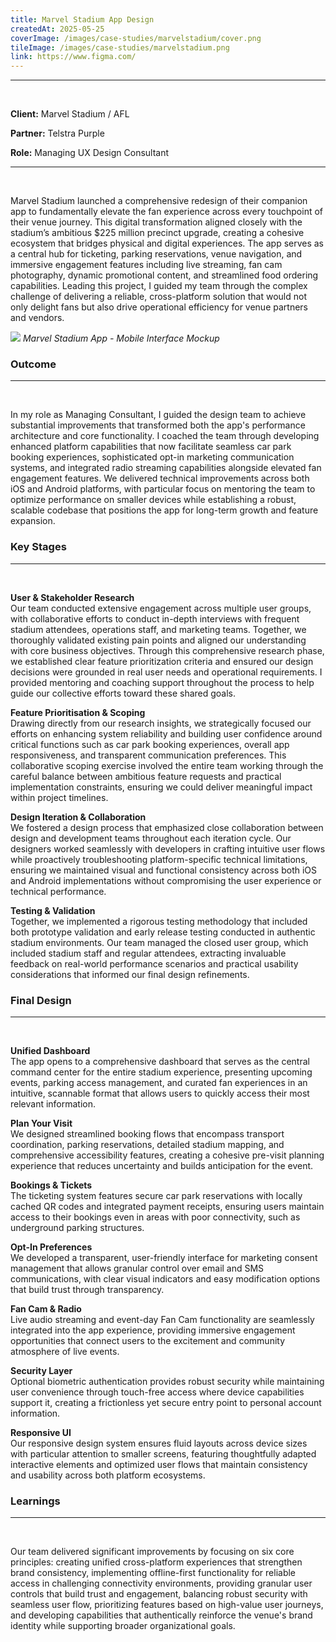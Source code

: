 ```yaml
---
title: Marvel Stadium App Design
createdAt: 2025-05-25
coverImage: /images/case-studies/marvelstadium/cover.png
tileImage: /images/case-studies/marvelstadium.png
link: https://www.figma.com/
---
```


---
<br>

**Client:** Marvel Stadium / AFL

**Partner:** Telstra Purple

**Role:** Managing UX Design Consultant

---
<br>

Marvel Stadium launched a comprehensive redesign of their companion app to fundamentally elevate the fan experience across every touchpoint of their venue journey. This digital transformation aligned closely with the stadium’s ambitious $225 million precinct upgrade, creating a cohesive ecosystem that bridges physical and digital experiences. The app serves as a central hub for ticketing, parking reservations, venue navigation, and immersive engagement features including live streaming, fan cam photography, dynamic promotional content, and streamlined food ordering capabilities. Leading this project, I guided my team through the complex challenge of delivering a reliable, cross-platform solution that would not only delight fans but also drive operational efficiency for venue partners and vendors.

![](/images/case-studies/marvelstadium/Marvel1.png)
*Marvel Stadium App - Mobile Interface Mockup*

### Outcome
---
<br>

In my role as Managing Consultant, I guided the design team to achieve substantial improvements that transformed both the app's performance architecture and core functionality. I coached the team through developing enhanced platform capabilities that now facilitate seamless car park booking experiences, sophisticated opt-in marketing communication systems, and integrated radio streaming capabilities alongside elevated fan engagement features. We delivered technical improvements across both iOS and Android platforms, with particular focus on mentoring the team to optimize performance on smaller devices while establishing a robust, scalable codebase that positions the app for long-term growth and feature expansion.
  

### Key Stages
---
<br>

**User & Stakeholder Research**  
Our team conducted extensive engagement across multiple user groups, with collaborative efforts to conduct in-depth interviews with frequent stadium attendees, operations staff, and marketing teams. Together, we thoroughly validated existing pain points and aligned our understanding with core business objectives. Through this comprehensive research phase, we established clear feature prioritization criteria and ensured our design decisions were grounded in real user needs and operational requirements. I provided mentoring and coaching support throughout the process to help guide our collective efforts toward these shared goals.

**Feature Prioritisation & Scoping**  
Drawing directly from our research insights, we strategically focused our efforts on enhancing system reliability and building user confidence around critical functions such as car park booking experiences, overall app responsiveness, and transparent communication preferences. This collaborative scoping exercise involved the entire team working through the careful balance between ambitious feature requests and practical implementation constraints, ensuring we could deliver meaningful impact within project timelines.

**Design Iteration & Collaboration**  
We fostered a design process that emphasized close collaboration between design and development teams throughout each iteration cycle. Our designers worked seamlessly with developers in crafting intuitive user flows while proactively troubleshooting platform-specific technical limitations, ensuring we maintained visual and functional consistency across both iOS and Android implementations without compromising the user experience or technical performance.

**Testing & Validation**  
Together, we implemented a rigorous testing methodology that included both prototype validation and early release testing conducted in authentic stadium environments. Our team managed the closed user group, which included stadium staff and regular attendees, extracting invaluable feedback on real-world performance scenarios and practical usability considerations that informed our final design refinements.
  
### Final Design
---
<br>

**Unified Dashboard**  
The app opens to a comprehensive dashboard that serves as the central command center for the entire stadium experience, presenting upcoming events, parking access management, and curated fan experiences in an intuitive, scannable format that allows users to quickly access their most relevant information.

**Plan Your Visit**  
We designed streamlined booking flows that encompass transport coordination, parking reservations, detailed stadium mapping, and comprehensive accessibility features, creating a cohesive pre-visit planning experience that reduces uncertainty and builds anticipation for the event.

**Bookings & Tickets**  
The ticketing system features secure car park reservations with locally cached QR codes and integrated payment receipts, ensuring users maintain access to their bookings even in areas with poor connectivity, such as underground parking structures.

**Opt-In Preferences**  
We developed a transparent, user-friendly interface for marketing consent management that allows granular control over email and SMS communications, with clear visual indicators and easy modification options that build trust through transparency.

**Fan Cam & Radio**  
Live audio streaming and event-day Fan Cam functionality are seamlessly integrated into the app experience, providing immersive engagement opportunities that connect users to the excitement and community atmosphere of live events.

**Security Layer**  
Optional biometric authentication provides robust security while maintaining user convenience through touch-free access where device capabilities support it, creating a frictionless yet secure entry point to personal account information.

**Responsive UI**  
Our responsive design system ensures fluid layouts across device sizes with particular attention to smaller screens, featuring thoughtfully adapted interactive elements and optimized user flows that maintain consistency and usability across both platform ecosystems.

### Learnings
---
<br>

Our team delivered significant improvements by focusing on six core principles: creating unified cross-platform experiences that strengthen brand consistency, implementing offline-first functionality for reliable access in challenging connectivity environments, providing granular user controls that build trust and engagement, balancing robust security with seamless user flow, prioritizing features based on high-value user journeys, and developing capabilities that authentically reinforce the venue's brand identity while supporting broader organizational goals.